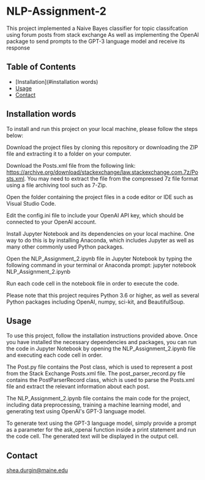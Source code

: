 # NLP-Assignment-2

This project implemented a Naive Bayes classifier for topic classifcation using forum posts from stack exchange
As well as implementing the OpenAI package to send prompts to the GPT-3 language model and receive its response

## Table of Contents

- [Installation](#installation words)
- [Usage](#usage)
- [Contact](#contact)

## Installation words

To install and run this project on your local machine, please follow the steps below:

Download the project files by cloning this repository or downloading the ZIP file and extracting it to a folder on your computer.

Download the Posts.xml file from the following link: https://archive.org/download/stackexchange/law.stackexchange.com.7z/Posts.xml. You may need to extract the file from the compressed 7z file format using a file archiving tool such as 7-Zip.

Open the folder containing the project files in a code editor or IDE such as Visual Studio Code.

Edit the config.ini file to include your OpenAI API key, which should be connected to your OpenAI account.

Install Jupyter Notebook and its dependencies on your local machine. One way to do this is by installing Anaconda, which includes Jupyter as well as many other commonly used Python packages.

Open the NLP_Assignment_2.ipynb file in Jupyter Notebook by typing the following command in your terminal or Anaconda prompt: jupyter notebook NLP_Assignment_2.ipynb

Run each code cell in the notebook file in order to execute the code.

Please note that this project requires Python 3.6 or higher, as well as several Python packages including OpenAI, numpy, sci-kit, and BeautifulSoup.

## Usage

To use this project, follow the installation instructions provided above. Once you have installed the necessary dependencies and packages, you can run the code in Jupyter Notebook by opening the NLP_Assignment_2.ipynb file and executing each code cell in order.

The Post.py file contains the Post class, which is used to represent a post from the Stack Exchange Posts.xml file. The post_parser_record.py file contains the PostParserRecord class, which is used to parse the Posts.xml file and extract the relevant information about each post.

The NLP_Assignment_2.ipynb file contains the main code for the project, including data preprocessing, training a machine learning model, and generating text using OpenAI's GPT-3 language model.

To generate text using the GPT-3 language model, simply provide a prompt as a parameter for the ask_openai function inside a print statement and run the code cell. The generated text will be displayed in the output cell.

## Contact

shea.durgin@maine.edu

